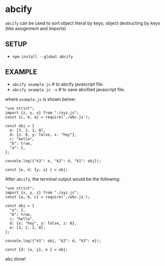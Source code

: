 # abcify

`abcify` can be used to sort object literal by keys, object destructing by keys (like assignment and imports)

## SETUP

* `npm install --global abcify`

## EXAMPLE

* `abcify example.js` # to abcify javascript file.
* `abcify example.js -s` # to save abcified javascript file.

where `example.js` is shown below:

```
"use strict";
import {z, y, x} from "./xyz.js";
const {c, b, a} = require('./abc.js');

const obj = {
  e: [3, 2, 1, 0],
  d: {z: 0, y: false, x: "hey"},
  c: "hello",
  "b": true,
  "a": 1,
};

console.log({"k3": e, "k2": d, "k1": obj});

const {e, d: {y, x} } = obj;
```

After `abcify`, the terminal output would be the following:

```
"use strict";
import {x, y, z} from "./xyz.js";
const {a, b, c} = require('./abc.js');

const obj = {
  "a": 1,
  "b": true,
  c: "hello",
  d: {x: "hey", y: false, z: 0},
  e: [3, 2, 1, 0],
};

console.log({"k1": obj, "k2": d, "k3": e});

const {d: {x, y}, e } = obj;
```

abc done!
